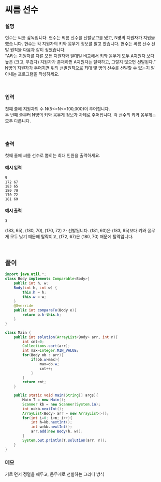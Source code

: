 # 씨름 선수
### 설명
현수는 씨름 감독입니다. 현수는 씨름 선수를 선발공고를 냈고, N명의 지원자가 지원을 했습
니다. 현수는 각 지원자의 키와 몸무게 정보를 알고 있습니다.
현수는 씨름 선수 선발 원칙을 다음과 같이 정했습니다.<br>
“A라는 지원자를 다른 모든 지원자와 일대일 비교해서 키와 몸무게 모두 A지원자 보다 높은
(크고, 무겁다) 지원자가 존재하면 A지원자는 탈락하고, 그렇지 않으면 선발된다.”
N명의 지원자가 주어지면 위의 선발원칙으로 최대 몇 명의 선수를 선발할 수 있는지 알아내는 
프로그램을 작성하세요.


<br>

### 입력
첫째 줄에 지원자의 수 N(5<=N<=100,000)이 주어집니다.<br>
두 번째 줄부터 N명의 키와 몸무게 정보가 차례로 주어집니다. 각 선수의 키와 몸무게는 모두 
다릅니다.


<br>

### 출력
첫째 줄에 씨름 선수로 뽑히는 최대 인원을 출력하세요.



#### 예시 입력
```
5
172 67
183 65
180 70
170 72
181 60
```


#### 예시 출력
```
3
```
(183, 65), (180, 70), (170, 72) 가 선발됩니다. (181, 60)은 (183, 65)보다 키와 몸무게 모두 
낮기 때문에 탈락이고, (172, 67)은 (180, 70) 때문에 탈락입니다.


<br>


## 풀이
```java
import java.util.*;
class Body implements Comparable<Body>{
    public int h, w;
    Body(int h, int w) {
        this.h = h;
        this.w = w;
    }
    @Override
    public int compareTo(Body o){
        return o.h-this.h;
    }
}

class Main {
	public int solution(ArrayList<Body> arr, int n){
		int cnt=0;
		Collections.sort(arr);
		int max=Integer.MIN_VALUE;
		for(Body ob : arr){
			if(ob.w>max){
				max=ob.w;
				cnt++;
			}
		}
		return cnt;
	}

	public static void main(String[] args){
		Main T = new Main();
		Scanner kb = new Scanner(System.in);
		int n=kb.nextInt();
		ArrayList<Body> arr = new ArrayList<>();
		for(int i=0; i<n; i++){
			int h=kb.nextInt();
			int w=kb.nextInt();
			arr.add(new Body(h, w));
		}
		System.out.println(T.solution(arr, n));
	}
}
```
### 메모
키로 먼저 정렬을 해두고, 몸무게로 선발하는 그리디 방식

<br>

